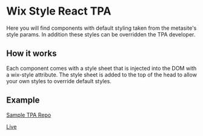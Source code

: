 # Wix Style React TPA

Here you will find components with default styling taken from the metasite's style params. In addition these styles can be overridden the TPA developer.

## How it works

Each component comes with a style sheet that is injected into the DOM with a wix-style attribute. The style sheet is added to the top of the head to allow your own styles to override default styles.

## Example

[Sample TPA Repo](https://github.com/wix-private/wix-style-tpa)

[Live](https://gilada.wixsite.com/mysite-32)


